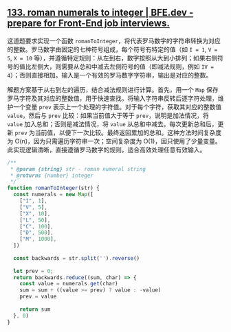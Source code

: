 ## [133. roman numerals to integer | BFE.dev - prepare for Front-End job interviews.](https://bigfrontend.dev/problem/roman-numerals-to-integer)

这道题要求实现一个函数 `romanToInteger`，将代表罗马数字的字符串转换为对应的整数。罗马数字由固定的七种符号组成，每个符号有特定的值（如 `I = 1`, `V = 5`, `X = 10` 等），并遵循特定规则：从左到右，数字按照从大到小排列；如果右侧符号的值比左侧大，则需要从总和中减去左侧符号的值（即减法规则，例如 `IV = 4`）；否则直接相加。输入是一个有效的罗马数字字符串，输出是对应的整数。

解题方案基于从右到左的遍历，结合减法规则进行计算。首先，用一个 `Map` 保存罗马字符及其对应的整数值，用于快速查找。将输入字符串反转后逐字符处理，维护一个变量 `prev` 表示上一个处理的字符值。对于每个字符，获取其对应的整数值 `value`，然后与 `prev` 比较：如果当前值大于等于 `prev`，说明是加法情况，将 `value` 加入总和；否则是减法情况，将 `value` 从总和中减去。每次更新总和后，更新 `prev` 为当前值，以便下一次比较。最终返回累加的总和。这种方法时间复杂度为 O(n)，因为只需遍历字符串一次；空间复杂度为 O(1)，因只使用了少量变量。此实现逻辑清晰，直接遵循罗马数字的规则，适合高效处理任意有效输入。

```js
/**
 * @param {string} str - roman numeral string
 * @returns {number} integer
 */
function romanToInteger(str) {
  const numerals = new Map([
    ["I", 1],
    ["V", 5],
    ["X", 10],
    ["L", 50],
    ["C", 100],
    ["D", 500],
    ["M", 1000],
  ])
  
  const backwards = str.split('').reverse()
  
  let prev = 0;
  return backwards.reduce((sum, char) => {
    const value = numerals.get(char) 
    sum = sum + ((value >= prev) ? value : -value)
    prev = value
    
    return sum
  }, 0)
}
```

